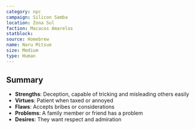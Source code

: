 ```yaml
---
category: npc
campaign: Silicon Samba
location: Zona Sul
faction: Macacos Amarelos
statblock: 
source: Homebrew
name: Naru Mitsue
size: Medium
type: Human
---
```


## Summary

- **Strengths**: Deception, capable of tricking and misleading others easily
- **Virtues**: Patient when taxed or annoyed
- **Flaws**: Accepts bribes or considerations
- **Problems**: A family member or friend has a problem
- **Desires**: They want respect and admiration